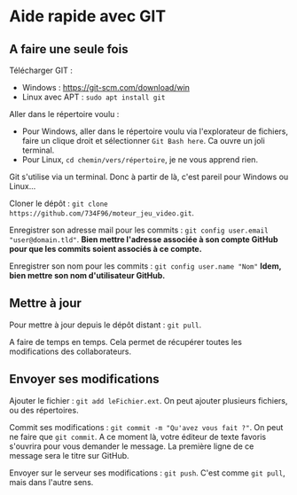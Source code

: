 # Aide rapide avec GIT

## A faire une seule fois

Télécharger GIT :
* Windows : https://git-scm.com/download/win
* Linux avec APT : `sudo apt install git`

Aller dans le répertoire voulu :
* Pour Windows, aller dans le répertoire voulu via l'explorateur de fichiers, faire un clique droit et sélectionner `Git Bash here`. Ca ouvre un joli terminal.
* Pour Linux, `cd chemin/vers/répertoire`, je ne vous apprend rien.

Git s'utilise via un terminal. Donc à partir de là, c'est pareil pour Windows ou Linux...

Cloner le dépôt : `git clone https://github.com/734F96/moteur_jeu_video.git`.

Enregistrer son adresse mail pour les commits : `git config user.email "user@domain.tld"`.
**Bien mettre l'adresse associée à son compte GitHub pour que les commits soient associés à ce compte.**

Enregistrer son nom pour les commits :  `git config user.name "Nom"`
**Idem, bien mettre son nom d'utilisateur GitHub.**

## Mettre à jour

Pour mettre à jour depuis le dépôt distant : `git pull`.

A faire de temps en temps. Cela permet de récupérer toutes les modifications des collaborateurs.

## Envoyer ses modifications

Ajouter le fichier : `git add leFichier.ext`.
On peut ajouter plusieurs fichiers, ou des répertoires.

Commit ses modifications : `git commit -m "Qu'avez vous fait ?"`.
On peut ne faire que `git commit`. A ce moment là, votre éditeur de texte favoris s'ouvrira pour vous demander le message. La première ligne de ce message sera le titre sur GitHub.

Envoyer sur le serveur ses modifications : `git push`.
C'est comme `git pull`, mais dans l'autre sens.
